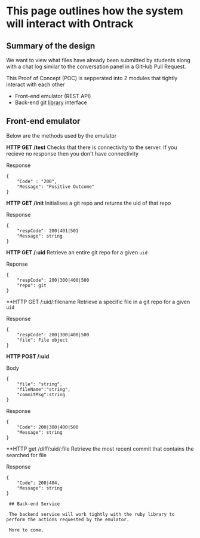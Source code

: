 # This page outlines how the system will interact with Ontrack

## Summary of the design

We want to view what files have already been submitted by students along with a chat log similar to
the conversation panel in a GitHub Pull Request.

This Proof of Concept (POC) is sepperated into 2 modules that tightly interact with each other

- Front-end emulator (REST API)
- Back-end git [library](https://github.com/ruby-git/ruby-git) interface

## Front-end emulator

Below are the methods used by the emulator

**HTTP GET /test** Checks that there is connectivity to the server. If you recieve no response then
you don't have connectivity

Response

```
{
    "Code" : "200",
    "Message": "Positive Outcome"
}

```

**HTTP GET /init** Initialises a git repo and returns the uid of that repo

Response

```
{
    "respCode": 200|401|501
    "Message": string
}
```

**HTTP GET /:uid** Retrieve an entire git repo for a given `uid`

Reponse

```
{
    "respCode": 200|300|400|500
    "repo": git
}
```

\*\*HTTP GET /:uid/:filename Retrieve a specific file in a git repo for a given `uid`

Response

```
{
    "respCode": 200|300|400|500
    "file": File object
}
```

**HTTP POST /:uid**

Body

```
{
    "file": "string",
    "fileName":"string",
    "commitMsg":string
}
```

Response

```
{
    "Code": 200|300|400|500
    "Message": string
}
```

\*\*HTTP get /diff/:uid/:file Retrieve the most recent commit that contains the searched for file

Response

```
{
    "Code": 200|404,
    "Message": string
}

 ## Back-end Service

 The backend service will work tightly with the ruby library to perform the actions requested by the emulator.

 More to come.


```
